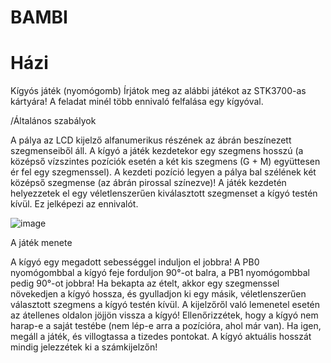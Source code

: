 # BAMBI
# Házi
Kígyós játék (nyomógomb)
Írjátok meg az alábbi játékot az STK3700-as kártyára! A feladat minél több ennivaló felfalása egy kígyóval.

/Általános szabályok

A pálya az LCD kijelző alfanumerikus részének az ábrán beszínezett szegmenseiből áll. A kígyó a játék kezdetekor egy szegmens hosszú (a középső vízszintes pozíciók esetén a két kis szegmens (G + M) együttesen ér fel egy szegmenssel). A kezdeti pozíció legyen a pálya bal szélének két középső szegmense (az ábrán pirossal színezve)! A játék kezdetén helyezzetek el egy véletlenszerűen kiválasztott szegmenset a kígyó testén kívül. Ez jelképezi az ennivalót.

![image](https://github.com/bnyitrai03/BAMBI/assets/126956031/57f1f925-c607-422d-b0f0-a929dfb9f86e)

A játék menete

A kígyó egy megadott sebességgel induljon el jobbra! A PB0 nyomógombbal a kígyó feje forduljon 90°-ot balra, a PB1 nyomógombbal pedig 90°-ot jobbra! Ha bekapta az ételt, akkor egy szegmenssel növekedjen a kígyó hossza, és gyulladjon ki egy másik, véletlenszerűen választott szegmens a kígyó testén kívül. A kijelzőről való lemenetel esetén az átellenes oldalon jöjjön vissza a kígyó! Ellenőrizzétek, hogy a kígyó nem harap-e a saját testébe (nem lép-e arra a pozícióra, ahol már van). Ha igen, megáll a játék, és villogtassa a tizedes pontokat. A kígyó aktuális hosszát mindig jelezzétek ki a számkijelzőn!
